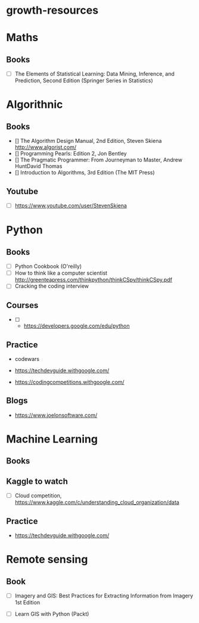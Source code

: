 # growth-resources
# Maths
## Books
- [ ] The Elements of Statistical Learning: Data Mining, Inference, and Prediction, Second Edition (Springer Series in Statistics) 

# Algorithnic
## Books
- [] The Algorithm Design Manual, 2nd Edition, Steven Skiena http://www.algorist.com/
- [] Programming Pearls: Edition 2, Jon Bentley
- [] The Pragmatic Programmer: From Journeyman to Master, Andrew HuntDavid Thomas
- [] Introduction to Algorithms, 3rd Edition (The MIT Press)

## Youtube
- [ ] https://www.youtube.com/user/StevenSkiena

# Python
## Books
- [ ] Python Cookbook (O'reilly)
- [ ] How to think like a computer scientist http://greenteapress.com/thinkpython/thinkCSpy/thinkCSpy.pdf
- [ ] Cracking the coding interview

## Courses
- [ ] - https://developers.google.com/edu/python

## Practice
- codewars 
- https://techdevguide.withgoogle.com/

- https://codingcompetitions.withgoogle.com/

## Blogs 
- https://www.joelonsoftware.com/


# Machine Learning
## Books

## Kaggle to watch
- [ ] Cloud competition, https://www.kaggle.com/c/understanding_cloud_organization/data

## Practice
 - https://techdevguide.withgoogle.com/

# Remote sensing
## Book 
- [ ] Imagery and GIS: Best Practices for Extracting Information from Imagery 1st Edition
- [ ] Learn GIS with Python (Packt)



